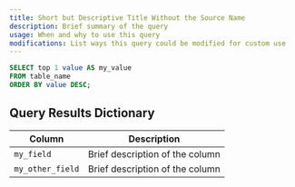 ```yaml
---
title: Short but Descriptive Title Without the Source Name
description: Brief summary of the query
usage: When and why to use this query
modifications: List ways this query could be modified for custom use
---
```


```sql
SELECT top 1 value AS my_value
FROM table_name
ORDER BY value DESC;
```

## Query Results Dictionary
| Column | Description |
| --- | --- |
| `my_field`| Brief description of the column |
| `my_other_field`| Brief description of the column |
